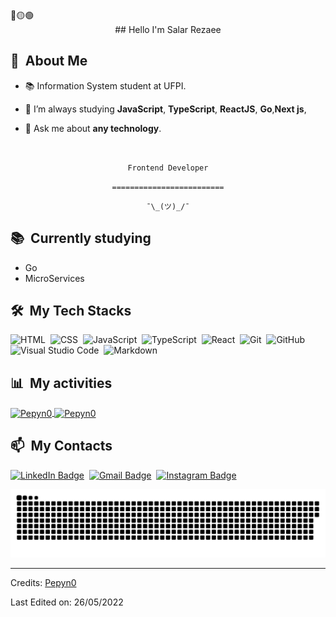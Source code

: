 <div>
🔴🟡🟢

<br>

</div>


<div align="center">
 ## Hello I'm Salar Rezaee 
</div>

<div>

  ## 🧭 &nbsp;About Me

  - 📚 Information System student at UFPI.
  <!-- - 🔭 I'm currently working on <a href="#">MyJob</a> -->

  - 🌱  I’m always studying **JavaScript**, **TypeScript**, **ReactJS**, **Go**,**Next js**,

  - 💬 Ask me about **any technology**.


  <br>
  

</div>


<div align="center">

  `Frontend Developer`
  <br>

  `=========================`
  <br>

  `¯\_(ツ)_/¯`
</div>


<div>

  ## 📚 &nbsp;Currently studying

  - Go
  - MicroServices

</div>


<div>

  ## 🛠️ &nbsp;My Tech Stacks

  ![HTML](https://img.shields.io/badge/-HTML-0D1117?style=flat&logo=HTML5)&nbsp;
  ![CSS](https://img.shields.io/badge/-CSS-0D1117?style=flat&logo=CSS3&logoColor=1572B6)&nbsp;
  ![JavaScript](https://img.shields.io/badge/-JavaScript-0D1117?style=flat&logo=javascript)&nbsp;
  ![TypeScript](https://img.shields.io/badge/-TypeScript-0D1117?style=flat&logo=typescript)&nbsp;
  ![React](https://img.shields.io/badge/-React-0D1117?style=flat&logo=react)&nbsp;
  ![Git](https://img.shields.io/badge/-Git-0D1117?style=flat&logo=git)&nbsp;
  ![GitHub](https://img.shields.io/badge/-GitHub-0D1117?style=flat&logo=github)&nbsp;
  ![Visual Studio Code](https://img.shields.io/badge/-VS%20Code-0D1117?style=flat&logo=visual-studio-code&logoColor=007ACC)&nbsp;
  ![Markdown](https://img.shields.io/badge/-Markdown-0D1117?style=flat&logo=markdown)

</div>


<div>

  ## 📊 &nbsp;My activities
  <a href="https://github.com/Pepyn0">
    <img width=450 height=170 align="center" alt="Pepyn0" src="https://github-readme-stats.vercel.app/api?username=salarrezaee&theme=midnight-purple&show_icons=true&bg_color=0D1117&hide_border=true&count_private=true" />
  </a>
  <a href="https://github.com/Pepyn0">
    <img align="center" alt="Pepyn0" src="https://github-readme-stats.vercel.app/api/top-langs/?username=salarrezaee&theme=midnight-purple&layout=compact&bg_color=0D1117&hide_border=true&count_private=true" />
  </a>
</div>

<div>

  ## 📫 &nbsp;My Contacts

  <!-- [![Portfolio Badge](https://img.shields.io/badge/-Portifolio-blueviolet?style=flat-square&logo=Portfolio&logoColor=white)](https://pepyn0.github.io/)&nbsp; -->
  [![LinkedIn Badge](https://img.shields.io/badge/-Pablo_Silva-blue?style=flat-square&logo=Linkedin&logoColor=white&link=https://www.linkedin.com/in/pablodsilva/)](https://www.linkedin.com/in/salarrezaee/)&nbsp;
  [![Gmail Badge](https://img.shields.io/badge/-qsalar905@gmail.com-red?style=flat-square&logo=Gmail&logoColor=white)](mailto:qsalar905@gmail.com)&nbsp;
  [![Instagram Badge](https://img.shields.io/badge/-Pepyn0__-EB2A08?style=flat-square&logo=Instagram&logoColor=white)](https://www.instagram.com/salidev.ir/)&nbsp;

</div>


<!-- ![Snake animation](https://github.com/Pepyn0/Pepyn0/blob/output/github-contribution-grid-snake.svg) -->

<div>
  <img src="https://github.com/Pepyn0/Pepyn0/raw/output/github-contribution-grid-snake.svg" alt="snake"></center>
</div>

<!-- ## 📚 &nbsp;My Projects -->


------
Credits: [Pepyn0](https://github.com/salarrezaee)

Last Edited on: 26/05/2022
